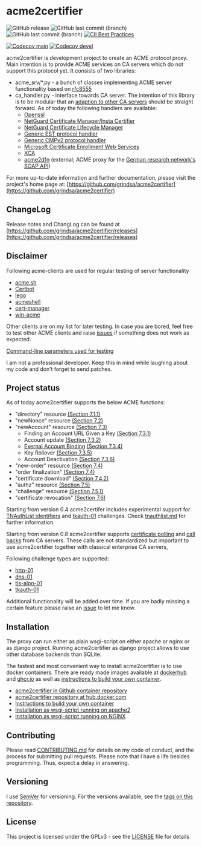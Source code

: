 <!-- markdownlint-disable  MD013 -->
# acme2certifier

![GitHub release](https://img.shields.io/github/release/grindsa/acme2certifier.svg)
![GitHub last commit (branch)](https://img.shields.io/github/last-commit/grindsa/acme2certifier/master.svg?label=last%20commit%20into%20master)
![GitHub last commit (branch)](https://img.shields.io/github/last-commit/grindsa/acme2certifier/devel.svg?label=last%20commit%20into%20devel)
[![CII Best Practices](https://bestpractices.coreinfrastructure.org/projects/2581/badge)](https://bestpractices.coreinfrastructure.org/projects/2581)

[![Codecov main](https://img.shields.io/codecov/c/gh/grindsa/acme2certifier/branch/master?label=test%20coverage%20master)](https://app.codecov.io/gh/grindsa/acme2certifier/branch/master)
[![Codecov devel](https://img.shields.io/codecov/c/gh/grindsa/acme2certifier/branch/devel?label=test%20coverage%20devel)](https://app.codecov.io/gh/grindsa/acme2certifier/branch/devel)

acme2certifier is development project to create an ACME protocol proxy. Main
intention is to provide ACME services on CA servers which do not support this
protocol yet. It consists of two libraries:

- acme_srv/*.py - a bunch of classes implementing ACME server functionality based
on [rfc8555](https://tools.ietf.org/html/rfc8555)
- ca_handler.py - interface towards CA server. The intention of this library
is to be modular that an [adaption to other CA servers](docs/ca_handler.md)
should be straight forward. As of today the following handlers are available:
  - [Openssl](docs/openssl.md)
  - [NetGuard Certificate Manager/Insta Certifier](docs/certifier.md)
  - [NetGuard Certificate Lifecycle Manager](docs/nclm.md)
  - [Generic EST protocol handler](docs/est.md)
  - [Generic CMPv2 protocol handler](docs/cmp.md)
  - [Microsoft Certificate Enrollment Web Services](docs/mscertsrv.md)
  - [XCA](docs/xca.md)
  - [acme2dfn](https://github.com/pfisterer/acme2dfn) (external; ACME proxy for the [German research network's SOAP API](https://blog.pki.dfn.de/tag/soap-api/))  

For more up-to-date information and further documentation, please visit the
project's home page at: [https://github.com/grindsa/acme2certifier](https://github.com/grindsa/acme2certifier)

## ChangeLog

Release notes and ChangLog can be found at [https://github.com/grindsa/acme2certifier/releases](https://github.com/grindsa/acme2certifier/releases)

## Disclaimer

Following acme-clients are used for regular testing of server functionality

- [acme.sh](https://github.com/Neilpang/acme.sh)
- [Certbot](https://certbot.eff.org/)
- [lego](https://github.com/go-acme/lego)
- [acmeshell](https://github.com/cpu/acmeshell/)
- [cert-manager](docs/cert-mgr.md)
- [win-acme](https://www.win-acme.com/)

Other clients are on my list for later testing. In case you are bored, feel
free to test other ACME clients and raise [issues](https://github.com/grindsa/acme2certifier/issues/new)
if something does not work as expected.

[Command-line parameters used for testing](docs/acme-clients.md)

I am not a professional developer. Keep this in mind while laughing about my
code and don’t forget to send patches.

## Project status

As of today acme2certifier supports the below ACME functions:

- "directory" resource [(Section 7.1.1)](https://tools.ietf.org/html/rfc8555#section-7.1.1)
- "newNonce" resource  [(Section 7.2)](https://tools.ietf.org/html/rfc8555#section-7.2)
- "newAccount" resource [(Section 7.3)](https://tools.ietf.org/html/rfc8555#section-7.3)
  - Finding an Account URL Given a Key [(Section 7.3.1)](https://tools.ietf.org/html/rfc8555#section-7.3.1)
  - Account update [(Section 7.3.2)](https://tools.ietf.org/html/rfc8555#section-7.3.2)
  - [Exernal Account Binding](docs/eab.md) [(Section 7.3.4)](https://tools.ietf.org/html/rfc8555#section-7.3.4)  
  - Key Rollover [(Section 7.3.5)](https://tools.ietf.org/html/rfc8555#section-7.3.5)
  - Account Deactivation [(Section 7.3.6)](https://tools.ietf.org/html/rfc8555#section-7.3.6)
- "new-order" resource [(Section 7.4)](https://tools.ietf.org/html/rfc8555#section-7.4)
- "order finalization" [(Section 7.4)](https://tools.ietf.org/html/rfc8555#section-7.4)
- "certificate download" [(Section 7.4.2)](https://tools.ietf.org/html/draft-ietf-acme-acme-18#section-7.4.2)
- "authz" resource [(Section 7.5)](https://tools.ietf.org/html/rfc8555#section-7.5)
- "challenge" resource [(Section 7.5.1)](https://tools.ietf.org/html/rfc8555#section-7.5.1)
- "certificate revocation" [(Section 7.6)](https://tools.ietf.org/html/rfc8555#section-7.6)

Starting from version 0.4 acme2certifer includes experimental support for
[TNAuthList identifiers](https://tools.ietf.org/html/draft-ietf-acme-authority-token-tnauthlist-08)
and [tkauth-01](https://tools.ietf.org/html/draft-ietf-acme-authority-token-05) challenges.
Check [tnauthlist.md](docs/tnauthlist.md) for further information.

Starting from version 0.8 acme2certifier supports [certificate polling](docs/poll.md)
and [call backs](docs/trigger.md) from CA servers. These calls are not standardized
but important to use acme2certifier together with classical enterprise CA
servers,

Following challenge types are supported:

- [http-01](https://tools.ietf.org/html/rfc8555#section-8.3)
- [dns-01](https://tools.ietf.org/html/rfc8555#section-8.4)
- [tls-alpn-01](https://tools.ietf.org/html/rfc8737)
- [tkauth-01](https://tools.ietf.org/html/draft-ietf-acme-authority-token-05)

Additional functionality will be added over time. If you are badly missing a
certain feature please raise an [issue](https://github.com/grindsa/acme2certifier/issues/new)
to let me know.

## Installation

The proxy can run either as plain wsgi-script on either apache or nginx or as
django project. Running acme2certifier as django project allows to use other
database backends than SQLite.

The fastest and most convenient way to install acme2certifier is to use docker
containers.  There are ready made images available at [dockerhub](https://hub.docker.com/r/grindsa/acme2certifier) and [ghcr.io](https://github.com/users/grindsa/packages/container/acme2certifier/)
as well as [instructions to build your own container](examples/Docker/).

- [acme2certifier in Github container repository](https://github.com/users/grindsa/packages/container/acme2certifier/)
- [acme2certifier repository at hub.docker.com](https://hub.docker.com/r/grindsa/acme2certifier)
- [Instructions to build your own container](examples/Docker/)
- [Installation as wsgi-script running on apache2](docs/install_apache2_wsgi.md)
- [Installation as wsgi-script running on NGINX](docs/install_nginx_wsgi.md)

## Contributing

Please read [CONTRIBUTING.md](docs/CONTRIBUTING.md) for details on my code of
conduct, and the process for submitting pull requests.
Please note that I have a life besides programming. Thus, expect a delay
in answering.

## Versioning

I use [SemVer](http://semver.org/) for versioning. For the versions available,
see the [tags on this repository](https://github.com/grindsa/dkb-robo/tags).

## License

This project is licensed under the GPLv3 - see the [LICENSE](LICENSE) file for details
